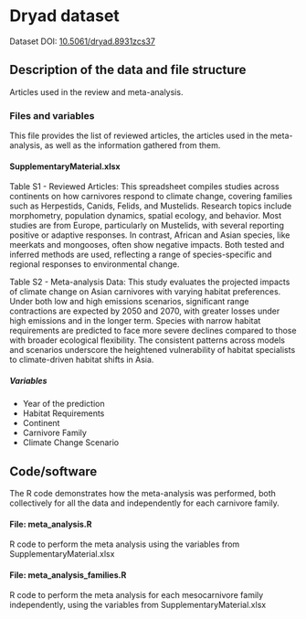 # Dryad dataset

Dataset DOI: [10.5061/dryad.8931zcs37](10.5061/dryad.8931zcs37)

## Description of the data and file structure

Articles used in the review and meta-analysis.

### Files and variables

This file provides the list of reviewed articles, the articles used in the meta-analysis, as well as the information gathered from them.

#### SupplementaryMaterial.xlsx

Table S1 - Reviewed Articles: This spreadsheet compiles studies across continents on how carnivores respond to climate change, covering families such as Herpestids, Canids, Felids, and Mustelids. Research topics include morphometry, population dynamics, spatial ecology, and behavior. Most studies are from Europe, particularly on Mustelids, with several reporting positive or adaptive responses. In contrast, African and Asian species, like meerkats and mongooses, often show negative impacts. Both tested and inferred methods are used, reflecting a range of species-specific and regional responses to environmental change.

Table S2 - Meta-analysis Data: This study evaluates the projected impacts of climate change on Asian carnivores with varying habitat preferences. Under both low and high emissions scenarios, significant range contractions are expected by 2050 and 2070, with greater losses under high emissions and in the longer term. Species with narrow habitat requirements are predicted to face more severe declines compared to those with broader ecological flexibility. The consistent patterns across models and scenarios underscore the heightened vulnerability of habitat specialists to climate-driven habitat shifts in Asia.

##### Variables

* Year of the prediction
* Habitat Requirements
* Continent
* Carnivore Family
* Climate Change Scenario

## Code/software

The R code demonstrates how the meta-analysis was performed, both collectively for all the data and independently for each carnivore family.

#### File: meta\_analysis.R

R code to perform the meta analysis using the variables from SupplementaryMaterial.xlsx

#### File: meta\_analysis\_families.R

R code to perform the meta analysis for each mesocarnivore family independently, using the variables from SupplementaryMaterial.xlsx
